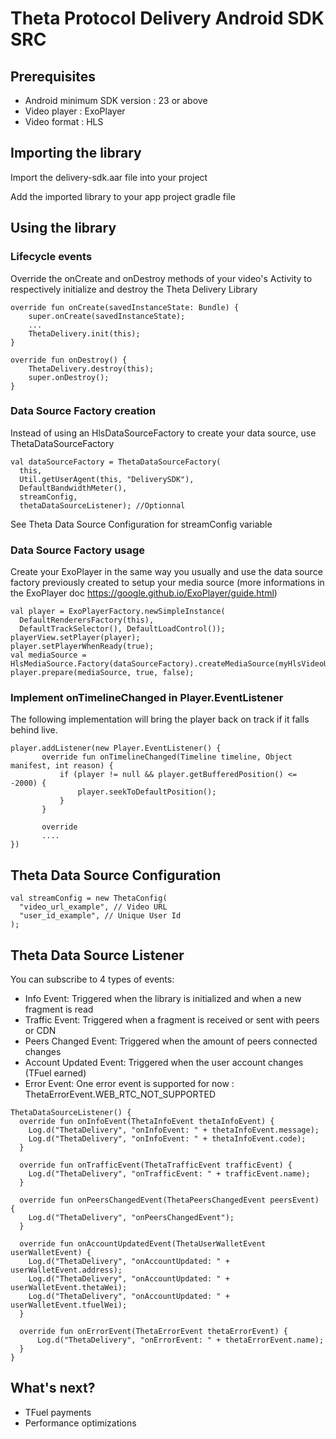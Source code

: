 # Theta Protocol Delivery Android SDK SRC 


## Prerequisites

* Android minimum SDK version : 23 or above
* Video player : ExoPlayer
* Video format : HLS


## Importing the library

Import the delivery-sdk.aar file into your project

Add the imported library to your app project gradle file

## Using the library

### Lifecycle events

Override the onCreate and onDestroy methods of your video's Activity to respectively initialize and destroy the Theta Delivery Library


```
override fun onCreate(savedInstanceState: Bundle) {
    super.onCreate(savedInstanceState);
    ...
    ThetaDelivery.init(this);
}
```

```
override fun onDestroy() {
    ThetaDelivery.destroy(this);
    super.onDestroy();
}
```

### Data Source Factory creation

Instead of using an HlsDataSourceFactory to create your data source, use ThetaDataSourceFactory

```
val dataSourceFactory = ThetaDataSourceFactory(
  this, 
  Util.getUserAgent(this, "DeliverySDK"),
  DefaultBandwidthMeter(),
  streamConfig,
  thetaDataSourceListener); //Optionnal
```

See Theta Data Source Configuration for streamConfig variable

### Data Source Factory usage

Create your ExoPlayer in the same way you usually and use the data source factory previously created to setup your media source (more informations in the ExoPlayer doc https://google.github.io/ExoPlayer/guide.html)

```
val player = ExoPlayerFactory.newSimpleInstance(
  DefaultRenderersFactory(this),
  DefaultTrackSelector(), DefaultLoadControl());
playerView.setPlayer(player);
player.setPlayerWhenReady(true);
val mediaSource = HlsMediaSource.Factory(dataSourceFactory).createMediaSource(myHlsVideoUrl);
player.prepare(mediaSource, true, false);
```


### Implement onTimelineChanged in Player.EventListener

The following implementation will bring the player back on track if it falls behind live. 

```
player.addListener(new Player.EventListener() {
       override fun onTimelineChanged(Timeline timeline, Object manifest, int reason) {
           if (player != null && player.getBufferedPosition() <= -2000) {
               player.seekToDefaultPosition();
           }
       }
       
       override
       ....
})
```


## Theta Data Source Configuration

```
val streamConfig = new ThetaConfig(
  "video_url_example", // Video URL
  "user_id_example", // Unique User Id
);
```


## Theta Data Source Listener

You can subscribe to 4 types of events:

* Info Event: Triggered when the library is initialized and when a new fragment is read
* Traffic Event: Triggered when a fragment is received or sent with peers or CDN
* Peers Changed Event: Triggered when the amount of peers connected changes
* Account Updated Event: Triggered when the user account changes (TFuel earned)
* Error Event: One error event is supported for now : ThetaErrorEvent.WEB_RTC_NOT_SUPPORTED

```
ThetaDataSourceListener() {
  override fun onInfoEvent(ThetaInfoEvent thetaInfoEvent) {
    Log.d("ThetaDelivery", "onInfoEvent: " + thetaInfoEvent.message);
    Log.d("ThetaDelivery", "onInfoEvent: " + thetaInfoEvent.code);
  }

  override fun onTrafficEvent(ThetaTrafficEvent trafficEvent) {
    Log.d("ThetaDelivery", "onTrafficEvent: " + trafficEvent.name);
  }
  
  override fun onPeersChangedEvent(ThetaPeersChangedEvent peersEvent) {
    Log.d("ThetaDelivery", "onPeersChangedEvent");
  }

  override fun onAccountUpdatedEvent(ThetaUserWalletEvent userWalletEvent) {
    Log.d("ThetaDelivery", "onAccountUpdated: " + userWalletEvent.address);
    Log.d("ThetaDelivery", "onAccountUpdated: " + userWalletEvent.thetaWei);
    Log.d("ThetaDelivery", "onAccountUpdated: " + userWalletEvent.tfuelWei);
  }
  
  override fun onErrorEvent(ThetaErrorEvent thetaErrorEvent) {
      Log.d("ThetaDelivery", "onErrorEvent: " + thetaErrorEvent.name);
  }
}
```


## What's next?

* TFuel payments
* Performance optimizations
